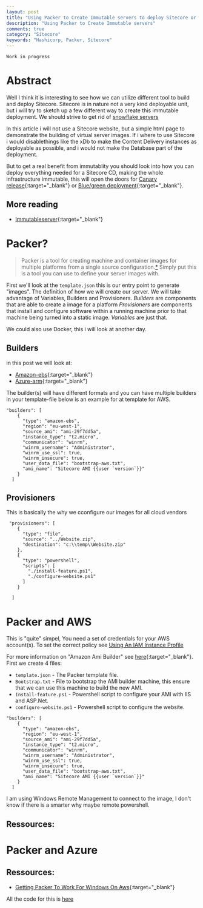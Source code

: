 ```yaml
---
layout: post
title: "Using Packer to Create Immutable servers to deploy Sitecore or other asp.net app"
description: "Using Packer to Create Immutable servers"
comments: true
category: "Sitecore"
keywords: "Hashicorp, Packer, Sitecore"
---
```

```
Work in progress
```
# Abstract #
Well I think it is interesting to see how we can utilize different tool to build and deploy Sitecore. Sitecore is in nature not a very kind deployable unit, but i will try to sketch up a few different way to create this immutable deployment.
We should strive to get rid of [snowflake servers](https://martinfowler.com/bliki/SnowflakeServer.html)

In this article i will not use a Sitecore website, but a simple html page to demonstrate the building of virtual server images. 
If i where to use Sitecore i would disablethings like the xDb to make the Content Delivery instances as deployable as possible, and i would not make the Database part of the deployment. 

But to get a real benefit from immutablity you should look into how you can deploy everything needed for a Sitecore CD, making the whole infrastructure immutable, this will open the doors for [Canary release](https://martinfowler.com/bliki/CanaryRelease.html){:target="_blank"} or [Blue/green deployment](https://martinfowler.com/bliki/BlueGreenDeployment.html){:target="_blank"}.

## More reading ##
* [Immutableserver](https://martinfowler.com/bliki/ImmutableServer.html){:target="_blank"}

# Packer? #
> Packer is a tool for creating machine and container images for multiple platforms from a single source configuration.[*](https://www.packer.io/)
Simply put this is a tool you can use to define your server images with. 

First we'll look at the `template.json` this is our entry point to generate "images". The definition of how we will create our server. 
We will take advantage of Variables, Builders and Provisioners. 
*Builders* are components that are able to create a image for a platform
*Provisioners* are components that install and configure software within a running machine prior to that machine being turned into a static image. 
*Variables* are just that.

We could also use Docker, this i will look at another day.

## Builders ##
in this post we will look at:
* [Amazon-ebs](https://www.packer.io/docs/builders/amazon.html){:target="_blank"}
* [Azure-arm](https://www.packer.io/docs/builders/azure-arm.html){:target="_blank"}

The builder(s) will have different formats and you can have multiple builders in your template-file below is an example for at template for AWS. 

```
"builders": [
    {
      "type": "amazon-ebs",    
      "region": "eu-west-1",
      "source_ami": "ami-29f7dd5a",
      "instance_type": "t2.micro",
      "communicator": "winrm",
      "winrm_username": "Administrator",
      "winrm_use_ssl": true,
      "winrm_insecure": true,
      "user_data_file": "bootstrap-aws.txt",
      "ami_name": "Sitecore AMI {{user `version`}}"
    }
  ]
```

## Provisioners ##
This is basically the why we cconfigure our images for all cloud vendors
```
 "provisioners": [
    {
      "type": "file",
      "source": "../Website.zip",
      "destination": "c:\\temp\\Website.zip"
    },
    {
      "type": "powershell",
      "scripts": [
        "./install-feature.ps1",
        "./configure-website.ps1"
      ]
    }
    
  ]
```

# Packer and AWS #
This is "quite" simpel, You need a set of credentials for your AWS account(s). To set the correct policy see [Using An IAM Instance Profile](https://www.packer.io/docs/builders/amazon.html#using-an-iam-instance-profile)

For more information on "Amazon Ami Builder" see [here](https://www.packer.io/docs/builders/amazon.html#using-an-iam-instance-profile){:target="_blank"}.
First we create 4 files:
* `template.json` - The Packer template file.
* `Bootstrap.txt` - File to bootstrap the AMI builder machine, this ensure that we can use this machine to build the new AMI.
* `Install-feature.ps1` - Powershell script to configure your AMI with IIS and ASP.Net.
* `configure-website.ps1` - Powershell script to configure the website.

```
"builders": [
    {
      "type": "amazon-ebs",    
      "region": "eu-west-1",
      "source_ami": "ami-29f7dd5a",
      "instance_type": "t2.micro",
      "communicator": "winrm",
      "winrm_username": "Administrator",
      "winrm_use_ssl": true,
      "winrm_insecure": true,
      "user_data_file": "bootstrap-aws.txt",
      "ami_name": "Sitecore AMI {{user `version`}}"
    }
  ]
```

I am using Windows Remote Management to connect to the image, I don't know if there is a smarter why maybe remote powershell.

## Ressources: ##


# Packer and Azure #


## Ressources: ##
* [Getting Packer To Work For Windows On Aws](http://blog.petegoo.com/2016/05/10/packer-aws-windows/){:target="_blank"}




All the code for this is [here](https://github.com/magudb/packer-sitecore)